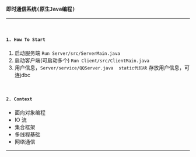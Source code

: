 ### `即时通信系统(原生Java编程)`

-----
<br>

#### `1. How To Start`

1. 启动服务端  `Run Server/src/ServerMain.java`
2. 启动客户端(可启动多个) `Run Client/src/ClientMain.java` 
3. 用户信息，`Server/service/QQServer.java  static代码块` 存放用户信息，可连jdbc

<br>

####  `2. Context`

- 面向对象编程
- IO 流
- 集合框架
- 多线程基础
- 网络通信

-----

